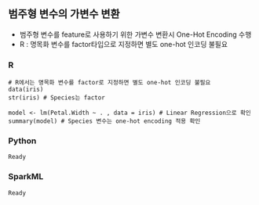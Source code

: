 ## 범주형 변수의 가변수 변환
- 범주형 변수를 feature로 사용하기 위한 가변수 변환시 One-Hot Encoding 수행
- R : 명목화 변수를 factor타입으로 지정하면 별도 one-hot 인코딩 불필요

### R
    # R에서는 명목화 변수를 factor로 지정하면 별도 one-hot 인코딩 불필요
    data(iris)
    str(iris) # Species는 factor

    model <- lm(Petal.Width ~ . , data = iris) # Linear Regression으로 확인
    summary(model) # Species 변수는 one-hot encoding 적용 확인

### Python
    Ready

### SparkML
    Ready
